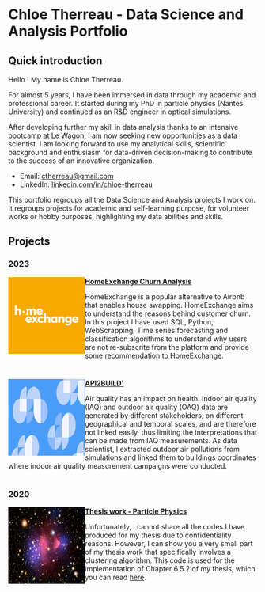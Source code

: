 # Chloe Therreau - Data Science and Analysis Portfolio

## Quick introduction 

Hello ! 
My name is Chloe Therreau. 

For almost 5 years, I have been immersed in data through my academic and professional career. It started during my PhD in particle physics (Nantes University) and continued as an R&D engineer in optical simulations.

After developing further my skill in data analysis thanks to an intensive bootcamp at Le Wagon, I am now seeking new opportunities as a data scientist. 
I am looking forward to use my analytical skills, scientific background and enthusiasm for data-driven decision-making to contribute to the success of an innovative organization. 

 - Email: ctherreau@gmail.com
 - LinkedIn: [linkedin.com/in/chloe-therreau](https://www.linkedin.com/in/chloe-therreau/) 


This portfolio regroups all the Data Science and Analysis projects I work on. It regroups projects for academic and self-learning purpose, for volunteer works or hobby purposes, highlighting my data abilities and skills.


## Projects
### 2023

<img align="left" width="155" height="155" src="illustrations/homeexchange_slack.jpg"> **[HomeExchange Churn Analysis](https://github.com/ctherreau/HomeExchange)**

HomeExchange is a popular alternative to Airbnb that enables house swapping. HomeExchange aims to understand the reasons behind customer churn. 
In this project I have used SQL, Python, WebScrapping, Time series forecasting and classification algorithms to understand why users are not re-subscrite from the platform and provide some recommendation to HomeExchange. 


#


<img align="left" width="155" height="155" src="illustrations/a2b.png"> **[API2BUILD'](https://github.com/ctherreau/api2build/tree/main)**

Air quality has an impact on health. Indoor air quality (IAQ) and outdoor air quality (OAQ) data are generated by different stakeholders, on different geographical and temporal scales, and are therefore not linked easily, thus limiting the interpretations that can be made from IAQ measurements. As data scientist, I extracted outdoor air pollutions from simulations and linked them to buildings coordinates where indoor air quality measurement campaigns were conducted.

#

### 2020
<img align="left" width="155" height="155" src="illustrations/amas_ball.jpg"> **[Thesis work - Particle Physics](https://github.com/ctherreau/)** 

Unfortunately, I cannot share all the codes I have produced for my thesis due to confidentiality reasons. However, I can show you a very small part of my thesis work that specifically involves a clustering algorithm. This code is used for the implementation of Chapter 6.5.2 of my thesis, which you can read [here](https://theses.hal.science/tel-02926324).

#
